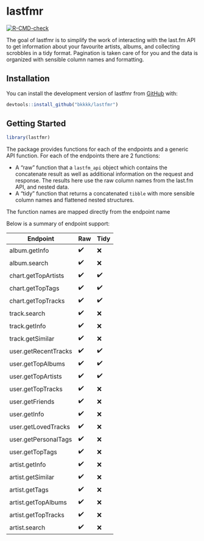
<!-- README.md is generated from README.Rmd. Please edit that file -->

# lastfmr

<!-- badges: start -->

[![R-CMD-check](https://github.com/bkkkk/lastfmr/workflows/R-CMD-check/badge.svg)](https://github.com/bkkkk/lastfmr/actions)
<!-- badges: end -->

The goal of lastfmr is to simplify the work of interacting with the
last.fm API to get information about your favourite artists, albums, and
collecting scrobbles in a tidy format. Pagination is taken care of for
you and the data is organized with sensible column names and formatting.

## Installation

You can install the development version of lastfmr from
[GitHub](https://github.com/) with:

``` r
devtools::install_github("bkkkk/lastfmr")
```

## Getting Started

``` r
library(lastfmr)
```

The package provides functions for each of the endpoints and a generic
API function. For each of the endpoints there are 2 functions:

-   A “raw” function that a `lastfm_api` object which contains the
    concatenate result as well as additional information on the request
    and response. The results here use the raw column names from the
    last.fm API, and nested data.
-   A “tidy” function that returns a concatenated `tibble` with more
    sensible column names and flattened nested structures.

The function names are mapped directly from the endpoint name

Below is a summary of endpoint support:

| Endpoint             | Raw                | Tidy               |
|----------------------|--------------------|--------------------|
| album.getInfo        | :heavy_check_mark: | :x:                |
| album.search         | :heavy_check_mark: | :x:                |
| chart.getTopArtists  | :heavy_check_mark: | :heavy_check_mark: |
| chart.getTopTags     | :heavy_check_mark: | :heavy_check_mark: |
| chart.getTopTracks   | :heavy_check_mark: | :heavy_check_mark: |
| track.search         | :heavy_check_mark: | :x:                |
| track.getInfo        | :heavy_check_mark: | :x:                |
| track.getSimilar     | :heavy_check_mark: | :x:                |
| user.getRecentTracks | :heavy_check_mark: | :heavy_check_mark: |
| user.getTopAlbums    | :heavy_check_mark: | :heavy_check_mark: |
| user.getTopArtists   | :heavy_check_mark: | :heavy_check_mark: |
| user.getTopTracks    | :heavy_check_mark: | :x:                |
| user.getFriends      | :heavy_check_mark: | :x:                |
| user.getInfo         | :heavy_check_mark: | :x:                |
| user.getLovedTracks  | :heavy_check_mark: | :x:                |
| user.getPersonalTags | :heavy_check_mark: | :x:                |
| user.getTopTags      | :heavy_check_mark: | :x:                |
| artist.getInfo       | :heavy_check_mark: | :x:                |
| artist.getSimilar    | :heavy_check_mark: | :x:                |
| artist.getTags       | :heavy_check_mark: | :x:                |
| artist.getTopAlbums  | :heavy_check_mark: | :x:                |
| artist.getTopTracks  | :heavy_check_mark: | :x:                |
| artist.search        | :heavy_check_mark: | :x:                |
